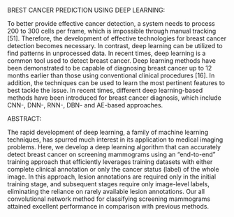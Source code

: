 BREST CANCER PREDICTION USING DEEP LEARNING:

To better provide effective cancer detection, a system needs to process 200 to 300 cells per frame, which is impossible through manual tracking [51]. Therefore, the development of effective technologies for breast cancer detection becomes necessary. In contrast, deep learning can be utilized to find patterns in unprocessed data. In recent times, deep learning is a common tool used to detect breast cancer. Deep learning methods have been demonstrated to be capable of diagnosing breast cancer up to 12 months earlier than those using conventional clinical procedures [16]. In addition, the techniques can be used to learn the most pertinent features to best tackle the issue. In recent times, different deep learning-based methods have been introduced for breast cancer diagnosis, which include CNN-, DNN-, RNN-, DBN- and AE-based approaches.

ABSTRACT:

The rapid development of deep learning, a family of machine learning techniques, has spurred much interest in its application to medical imaging problems. Here, we develop a deep learning algorithm that can accurately detect breast cancer on screening mammograms using an “end-to-end” training approach that efficiently leverages training datasets with either complete clinical annotation or only the cancer status (label) of the whole image. In this approach, lesion annotations are required only in the initial training stage, and subsequent stages require only image-level labels, eliminating the reliance on rarely available lesion annotations. Our all convolutional network method for classifying screening mammograms attained excellent performance in comparison with previous methods.
